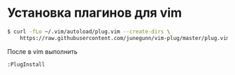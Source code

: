 # Установка плагинов для vim

```bash
$ curl -fLo ~/.vim/autoload/plug.vim --create-dirs \
    https://raw.githubusercontent.com/junegunn/vim-plug/master/plug.vim

```
После в vim выполнить 

```vim
:PlugInstall
```

